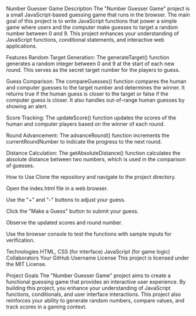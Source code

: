 
Number Guesser Game
Description
The "Number Guesser Game" project is a small JavaScript-based guessing game that runs in the browser. The main goal of this project is to write JavaScript functions that power a simple game where users and the computer make guesses to target a random number between 0 and 9. This project enhances your understanding of JavaScript functions, conditional statements, and interactive web applications.

Features
Random Target Generation: The generateTarget() function generates a random integer between 0 and 9 at the start of each new round. This serves as the secret target number for the players to guess.

Guess Comparison: The compareGuesses() function compares the human and computer guesses to the target number and determines the winner. It returns true if the human guess is closer to the target or false if the computer guess is closer. It also handles out-of-range human guesses by showing an alert.

Score Tracking: The updateScore() function updates the scores of the human and computer players based on the winner of each round.

Round Advancement: The advanceRound() function increments the currentRoundNumber to indicate the progress to the next round.

Distance Calculation: The getAbsoluteDistance() function calculates the absolute distance between two numbers, which is used in the comparison of guesses.

How to Use
Clone the repository and navigate to the project directory.

Open the index.html file in a web browser.

Use the "+" and "-" buttons to adjust your guess.

Click the "Make a Guess" button to submit your guess.

Observe the updated scores and round number.

Use the browser console to test the functions with sample inputs for verification.

Technologies
HTML, CSS (for interface)
JavaScript (for game logic)
Collaborators
Your GitHub Username
License
This project is licensed under the MIT License.

Project Goals
The "Number Guesser Game" project aims to create a functional guessing game that provides an interactive user experience. By building this project, you enhance your understanding of JavaScript functions, conditionals, and user interface interactions. This project also reinforces your ability to generate random numbers, compare values, and track scores in a gaming context.
